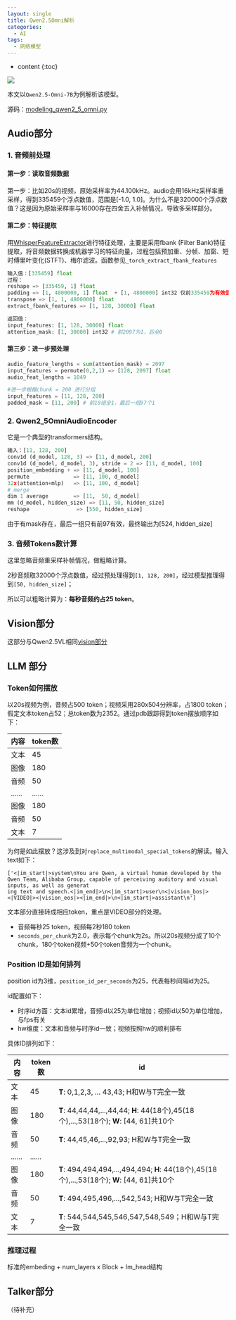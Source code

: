 ```yaml
---
layout: single
title: Qwen2.5Omni解析
categories:
  - AI
tags:
  - 网络模型
---
```


* content
{:toc}

![](https://harmonyhu.github.io/img/qwen2.5o.png)

本文以`Qwen2.5-Omni-7B`为例解析该模型。

源码：[modeling_qwen2_5_omni.py](https://github.com/huggingface/transformers/blob/main/src/transformers/models/qwen2_5_omni/modeling_qwen2_5_omni.py)

## Audio部分

### 1. 音频前处理

#### 第一步：读取音频数据

第一步：比如20s的视频，原始采样率为44.100kHz。audio会用16kHz采样率重采样，得到335459个浮点数值，范围是[-1.0, 1.0]。为什么不是320000个浮点数值？这是因为原始采样率与16000存在四舍五入补帧情况，导致多采样部分。

#### 第二步：特征提取

用[WhisperFeatureExtractor](https://github.com/huggingface/transformers/blob/a6393e7d28e652c598ced79f0107f1eff370df1b/src/transformers/models/whisper/feature_extraction_whisper.py#L36)进行特征处理，主要是采用fbank (Filter Bank)特征提取，将音频数据转换成机器学习的特征向量，过程包括预加重、分帧、加窗、短时傅里叶变化(STFT)、梅尔滤波。函数参见`_torch_extract_fbank_features`

``` python
输入值：[335459] float 
过程：
reshape => [335459, 1] float
padding => [1, 4800000, 1] float  + [1, 4800000] int32 仅前335459为有效值
transpose => [1, 1, 4800000] float
extract_fbank_features => [1, 128, 30000] float

返回值：
input_features: [1, 128, 30000] float
attention_mask: [1, 30000] int32 # 前2097为1，后全0
```

#### 第三步：进一步预处理

```python
audio_feature_lengths = sum(attention_mask) = 2097
input_features = permute(0,2,1) => [128, 2097] float
audio_feat_lengths = 1049

#进一步根据chunk = 200 进行分组
input_features = [11, 128, 200]
padded_mask = [11, 200] # 前10组全1，最后一组97个1
```



### 2. Qwen2_5OmniAudioEncoder

它是一个典型的transformers结构。

```python
输入：[11, 128, 200]
conv1d (d_model, 128, 3) => [11, d_model, 200]
conv1d (d_model, d_model, 3), stride = 2 => [11, d_model, 100]
position_embedding + => [11, d_model, 100]
permute              => [11, 100, d_model]
32x(attention+mlp)   => [11, 100, d_model]
# merge
dim 1 average        => [11,  50, d_model]
mm (d_model, hidden_size) => [11, 50, hidden_size]
reshape               => [550, hidden_size]
```

由于有mask存在，最后一组只有前97有效，最终输出为[524, hidden_size]



### 3. 音频Tokens数计算

这里忽略音频重采样补帧情况，做粗略计算。

2秒音频取32000个浮点数值，经过预处理得到`[1, 128, 200]`，经过模型推理得到`[50, hidden_size]`；

所以可以粗略计算为：**每秒音频约占25 token**。



## Vision部分

这部分与Qwen2.5VL相同[vision部分](https://harmonyhu.com/2024/12/17/qwen2vl/#vision%E9%83%A8%E5%88%86)



## LLM 部分

### Token如何摆放

以20s视频为例，音频占500 token；视频采用280x504分辨率，占1800 token；假定文本token占52；总token数为2352。通过pdb跟踪得到token摆放顺序如下：

| 内容   | token数 |
| ------ | ------- |
| 文本   | 45      |
| 图像   | 180     |
| 音频   | 50      |
| ...... | ......  |
| 图像   | 180     |
| 音频   | 50      |
| 文本   | 7       |

为何是如此摆放？这涉及到对`replace_multimodal_special_tokens`的解读。输入text如下：

```
['<|im_start|>system\nYou are Qwen, a virtual human developed by the Qwen Team, Alibaba Group, capable of perceiving auditory and visual inputs, as well as generat
ing text and speech.<|im_end|>\n<|im_start|>user\n<|vision_bos|><|VIDEO|><|vision_eos|><|im_end|>\n<|im_start|>assistant\n'] 
```

文本部分直接转成相应token，重点是VIDEO部分的处理。

* 音频每秒25 token，视频每2秒180 token
* `seconds_per_chunk`为2.0，表示每个chunk为2s。所以20s视频分成了10个chunk，180个token视频+50个token音频为一个chunk。

### Position ID是如何排列

position id为3维，`position_id_per_seconds`为25，代表每秒间隔id为25。

id配置如下：

* 时序id方面：文本id累增，音频id以25为单位增加；视频id以50为单位增加，与fps有关
* hw维度：文本和音频与时序id一致；视频按照hw的顺利排布

具体ID排列如下：

| 内容   | token数 | id                                                           |
| ------ | ------- | ------------------------------------------------------------ |
| 文本   | 45      | **T**: 0,1,2,3, ... 43,43;  H和W与T完全一致                  |
| 图像   | 180     | **T**: 44,44,44,...,44,44; **H**: 44(18个),45(18个),...,53(18个); **W**: [44, 61]共10个 |
| 音频   | 50      | **T**: 44,45,46,...,92,93; H和W与T完全一致                   |
| ...... | ......  |                                                              |
| 图像   | 180     | **T**: 494,494,494,...,494,494;  **H**: 44(18个),45(18个),...,53(18个); **W**: [44, 61]共10个 |
| 音频   | 50      | **T**: 494,495,496,...,542,543; H和W与T完全一致              |
| 文本   | 7       | **T**: 544,544,545,546,547,548,549；H和W与T完全一致          |

### 推理过程

标准的embeding + num_layers x Block + lm_head结构



## Talker部分

（待补充）

